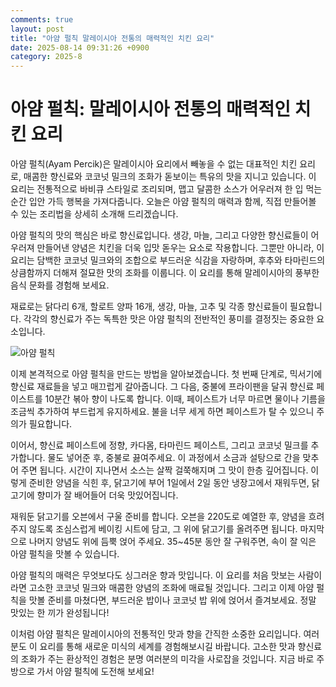```yaml
---
comments: true
layout: post
title: "아얌 펄칙 말레이시아 전통의 매력적인 치킨 요리"
date: 2025-08-14 09:31:26 +0900
category: 2025-8
---
```


# 아얌 펄칙: 말레이시아 전통의 매력적인 치킨 요리

아얌 펄칙(Ayam Percik)은 말레이시아 요리에서 빼놓을 수 없는 대표적인 치킨 요리로, 매콤한 향신료와 코코넛 밀크의 조화가 돋보이는 특유의 맛을 지니고 있습니다. 이 요리는 전통적으로 바비큐 스타일로 조리되며, 맵고 달콤한 소스가 어우러져 한 입 먹는 순간 입안 가득 행복을 가져다줍니다. 오늘은 아얌 펄칙의 매력과 함께, 직접 만들어볼 수 있는 조리법을 상세히 소개해 드리겠습니다.

아얌 펄칙의 맛의 핵심은 바로 향신료입니다. 생강, 마늘, 그리고 다양한 향신료들이 어우러져 만들어낸 양념은 치킨을 더욱 입맛 돋우는 요소로 작용합니다. 그뿐만 아니라, 이 요리는 담백한 코코넛 밀크와의 조합으로 부드러운 식감을 자랑하며, 후추와 타마린드의 상큼함까지 더해져 절묘한 맛의 조화를 이룹니다. 이 요리를 통해 말레이시아의 풍부한 음식 문화를 경험해 보세요.

재료로는 닭다리 6개, 할로트 양파 16개, 생강, 마늘, 고추 및 각종 향신료들이 필요합니다. 각각의 향신료가 주는 독특한 맛은 아얌 펄칙의 전반적인 풍미를 결정짓는 중요한 요소입니다.

![아얌 펄칙](https://www.themealdb.com/images/media/meals/020z181619788503.jpg)

이제 본격적으로 아얌 펄칙을 만드는 방법을 알아보겠습니다. 첫 번째 단계로, 믹서기에 향신료 재료들을 넣고 매끄럽게 갈아줍니다. 그 다음, 중불에 프라이팬을 달궈 향신료 페이스트를 10분간 볶아 향이 나도록 합니다. 이때, 페이스트가 너무 마르면 물이나 기름을 조금씩 추가하여 부드럽게 유지하세요. 불을 너무 세게 하면 페이스트가 탈 수 있으니 주의가 필요합니다.

이어서, 향신료 페이스트에 정향, 카다몸, 타마린드 페이스트, 그리고 코코넛 밀크를 추가합니다. 물도 넣어준 후, 중불로 끓여주세요. 이 과정에서 소금과 설탕으로 간을 맞추어 주면 됩니다. 시간이 지나면서 소스는 살짝 걸쭉해지며 그 맛이 한층 깊어집니다. 이렇게 준비한 양념을 식힌 후, 닭고기에 부어 1일에서 2일 동안 냉장고에서 재워두면, 닭고기에 향미가 잘 배어들어 더욱 맛있어집니다.

재워둔 닭고기를 오븐에서 구울 준비를 합니다. 오븐을 220도로 예열한 후, 양념을 흐려주지 않도록 조심스럽게 베이킹 시트에 담고, 그 위에 닭고기를 올려주면 됩니다. 마지막으로 나머지 양념도 위에 듬뿍 얹어 주세요. 35~45분 동안 잘 구워주면, 속이 잘 익은 아얌 펄칙을 맛볼 수 있습니다.

아얌 펄칙의 매력은 무엇보다도 싱그러운 향과 맛입니다. 이 요리를 처음 맛보는 사람이라면 고소한 코코넛 밀크와 매콤한 양념의 조화에 매료될 것입니다. 그리고 이제 아얌 펄칙을 맛볼 준비를 마쳤다면, 부드러운 밥이나 코코넛 밥 위에 얹어서 즐겨보세요. 정말 맛있는 한 끼가 완성됩니다!

이처럼 아얌 펄칙은 말레이시아의 전통적인 맛과 향을 간직한 소중한 요리입니다. 여러분도 이 요리를 통해 새로운 미식의 세계를 경험해보시길 바랍니다. 고소한 맛과 향신료의 조화가 주는 환상적인 경험은 분명 여러분의 미각을 사로잡을 것입니다. 지금 바로 주방으로 가서 아얌 펄칙에 도전해 보세요!
